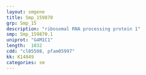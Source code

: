 ```yaml
---
layout: smgene
title: Smp_159870
grp: Smp_15
description: "ribosomal RNA processing protein 1"
smp: Smp_159870.1
uniprot: "G4M1C1"
length:  1032
cdd: "cl05508, pfam05997"
kk: K14849
categories: sm
---
```

